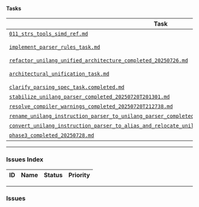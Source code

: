#### Tasks

| Task | Status | Priority | Responsible |
|---|---|---|---|
| [`011_strs_tools_simd_ref.md`](./011_strs_tools_simd_ref.md) | Completed | High | @AI |
| [`implement_parser_rules_task.md`](./implement_parser_rules_task.md) | Not Started | High | @AI |
| [`refactor_unilang_unified_architecture_completed_20250726.md`](./refactor_unilang_unified_architecture_completed_20250726.md) | Completed | High | @AI |
| [`architectural_unification_task.md`](./architectural_unification_task.md) | Not Started | High | @user |
| [`clarify_parsing_spec_task.completed.md`](./clarify_parsing_spec_task.completed.md) | Completed | High | @AI |
| [`stabilize_unilang_parser_completed_20250720T201301.md`](../../alias/unilang_parser/task/stabilize_unilang_parser_completed_20250720T201301.md) | Completed | High | @AI |
| [`resolve_compiler_warnings_completed_20250720T212738.md`](../../alias/unilang_parser/task/resolve_compiler_warnings_completed_20250720T212738.md) | Completed | High | @AI |
| [`rename_unilang_instruction_parser_to_unilang_parser_completed_20250720T214334.md`](../../alias/unilang_parser/task/rename_unilang_instruction_parser_to_unilang_parser_completed_20250720T214334.md) | Completed | High | @AI |
| [`convert_unilang_instruction_parser_to_alias_and_relocate_unilang_parser_completed_20250720T215202.md`](../../alias/unilang_parser/task/convert_unilang_instruction_parser_to_alias_and_relocate_unilang_parser_completed_20250720T215202.md) | Completed | High | @AI |
| [`phase3_completed_20250728.md`](./phase3_completed_20250728.md) | Completed | High | @AI |

---

### Issues Index

| ID | Name | Status | Priority |
|---|---|---|---|

---

### Issues
